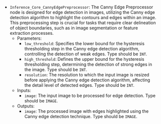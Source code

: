 - `Inference_Core_CannyEdgePreprocessor`: The Canny Edge Preprocessor node is designed for edge detection in images, utilizing the Canny edge detection algorithm to highlight the contours and edges within an image. This preprocessing step is crucial for tasks that require clear delineation of object boundaries, such as in image segmentation or feature extraction processes.
    - Parameters:
        - `low_threshold`: Specifies the lower bound for the hysteresis thresholding step in the Canny edge detection algorithm, controlling the detection of weak edges. Type should be `INT`.
        - `high_threshold`: Defines the upper bound for the hysteresis thresholding step, determining the detection of strong edges in the image. Type should be `INT`.
        - `resolution`: The resolution to which the input image is resized before applying the Canny edge detection algorithm, affecting the detail level of detected edges. Type should be `INT`.
    - Inputs:
        - `image`: The input image to be processed for edge detection. Type should be `IMAGE`.
    - Outputs:
        - `image`: The processed image with edges highlighted using the Canny edge detection technique. Type should be `IMAGE`.
